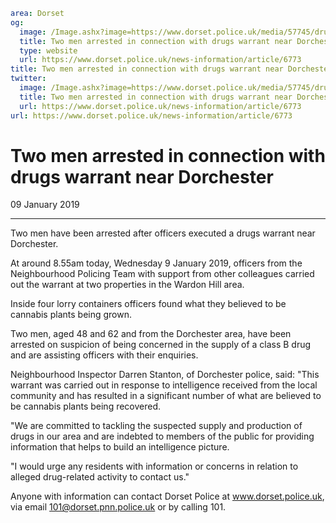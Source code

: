 ```yaml
area: Dorset
og:
  image: /Image.ashx?image=https://www.dorset.police.uk/media/57745/drug-warrant-1-dorchester-9-january-2019.jpg&amp;amp;width=150
  title: Two men arrested in connection with drugs warrant near Dorchester
  type: website
  url: https://www.dorset.police.uk/news-information/article/6773
title: Two men arrested in connection with drugs warrant near Dorchester |
twitter:
  image: /Image.ashx?image=https://www.dorset.police.uk/media/57745/drug-warrant-1-dorchester-9-january-2019.jpg&amp;amp;width=150
  title: Two men arrested in connection with drugs warrant near Dorchester
  url: https://www.dorset.police.uk/news-information/article/6773
url: https://www.dorset.police.uk/news-information/article/6773
```

# Two men arrested in connection with drugs warrant near Dorchester

09 January 2019

* * *

Two men have been arrested after officers executed a drugs warrant near Dorchester.

At around 8.55am today, Wednesday 9 January 2019, officers from the Neighbourhood Policing Team with support from other colleagues carried out the warrant at two properties in the Wardon Hill area.

Inside four lorry containers officers found what they believed to be cannabis plants being grown.

Two men, aged 48 and 62 and from the Dorchester area, have been arrested on suspicion of being concerned in the supply of a class B drug and are assisting officers with their enquiries.

Neighbourhood Inspector Darren Stanton, of Dorchester police, said: "This warrant was carried out in response to intelligence received from the local community and has resulted in a significant number of what are believed to be cannabis plants being recovered.

"We are committed to tackling the suspected supply and production of drugs in our area and are indebted to members of the public for providing information that helps to build an intelligence picture.

"I would urge any residents with information or concerns in relation to alleged drug-related activity to contact us."

Anyone with information can contact Dorset Police at www.dorset.police.uk, via email 101@dorset.pnn.police.uk or by calling 101.
